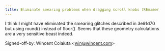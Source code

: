 ```yaml
---
title: Eliminate smearing problems when dragging scroll knobs (REnamer, db0eecf)
---
```


I think I might have eliminated the smearing glitches described in 3e91d70 but using round() instead of floor(). Seems that these geometry calculations are a very sensitive beast indeed.

Signed-off-by: Wincent Colaiuta &lt;win@wincent.com&gt;
